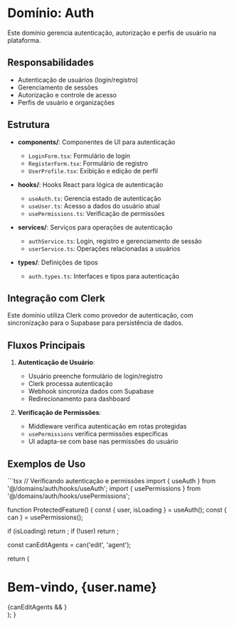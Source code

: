 # Domínio: Auth

Este domínio gerencia autenticação, autorização e perfis de usuário na plataforma.

## Responsabilidades

- Autenticação de usuários (login/registro)
- Gerenciamento de sessões
- Autorização e controle de acesso
- Perfis de usuário e organizações

## Estrutura

- **components/**: Componentes de UI para autenticação
  - `LoginForm.tsx`: Formulário de login
  - `RegisterForm.tsx`: Formulário de registro
  - `UserProfile.tsx`: Exibição e edição de perfil

- **hooks/**: Hooks React para lógica de autenticação
  - `useAuth.ts`: Gerencia estado de autenticação
  - `useUser.ts`: Acesso a dados do usuário atual
  - `usePermissions.ts`: Verificação de permissões

- **services/**: Serviços para operações de autenticação
  - `authService.ts`: Login, registro e gerenciamento de sessão
  - `userService.ts`: Operações relacionadas a usuários

- **types/**: Definições de tipos
  - `auth.types.ts`: Interfaces e tipos para autenticação

## Integração com Clerk

Este domínio utiliza Clerk como provedor de autenticação, com sincronização para o Supabase para persistência de dados.

## Fluxos Principais

1. **Autenticação de Usuário**:
   - Usuário preenche formulário de login/registro
   - Clerk processa autenticação
   - Webhook sincroniza dados com Supabase
   - Redirecionamento para dashboard

2. **Verificação de Permissões**:
   - Middleware verifica autenticação em rotas protegidas
   - `usePermissions` verifica permissões específicas
   - UI adapta-se com base nas permissões do usuário

## Exemplos de Uso

\`\`\`tsx
// Verificando autenticação e permissões
import { useAuth } from '@/domains/auth/hooks/useAuth';
import { usePermissions } from '@/domains/auth/hooks/usePermissions';

function ProtectedFeature() {
  const { user, isLoading } = useAuth();
  const { can } = usePermissions();

  if (isLoading) return <LoadingSpinner />;
  if (!user) return <LoginRedirect />;
  
  const canEditAgents = can('edit', 'agent');
  
  return (
    <div>
      <h1>Bem-vindo, {user.name}</h1>
      {canEditAgents && <EditButton />}
    </div>
  );
}

